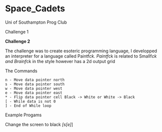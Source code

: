 # Space_Cadets
Uni of Southampton Prog Club

Challenge 1


<b>Challenge 2</b>

The challenge was to create esoteric programming language, I developped an interpreter for a language called Paintf*ck.
Paintf*ck is related to Smallf*ck and Brainf*ck in the style however has a 2d output grid

The Commands

    n - Move data pointer north
    s - Move data pointer south
    w - Move data pointer west
    e - Move data pointer east
    * - Flip data pointer cell Black -> White or White -> Black
    [ - While data is not 0
    ] - End of While loop
    
Example Progams 

Change the screen to black
*[s[e]*]

